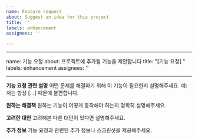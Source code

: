 ```yaml
---
name: Feature request
about: Suggest an idea for this project
title: ''
labels: enhancement
assignees: ''

---
```


---
name: 기능 요청
about: 프로젝트에 추가될 기능을 제안합니다
title: "[기능 요청] "
labels: enhancement
assignees: ''

---

**기능 요청 관련 설명**
어떤 문제를 해결하기 위해 이 기능이 필요한지 설명해주세요. 예: 저는 항상 [...] 때문에 불편합니다.

**원하는 해결책**
원하는 기능이 어떻게 동작해야 하는지 명확히 설명해주세요.

**고려한 대안**
고려해본 다른 대안이 있다면 설명해주세요.

**추가 정보**
기능 요청과 관련된 추가 정보나 스크린샷을 제공해주세요.
